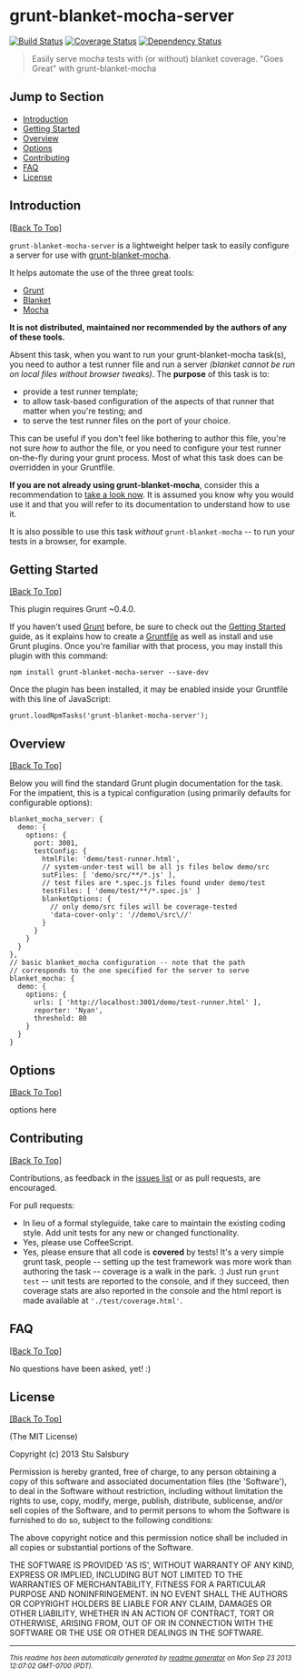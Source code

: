 # grunt-blanket-mocha-server
[![Build Status](https://secure.travis-ci.org/stu-salsbury/grunt-blanket-mocha-server.png?branch=master)](http://travis-ci.org/stu-salsbury/grunt-blanket-mocha-server)
[![Coverage Status](https://coveralls.io/repos/stu-salsbury/grunt-blanket-mocha-server/badge.png)](https://coveralls.io/r/stu-salsbury/grunt-blanket-mocha-server)
[![Dependency Status](https://gemnasium.com/stu-salsbury/grunt-blanket-mocha-server.png)](https://gemnasium.com/stu-salsbury/grunt-blanket-mocha-server)

> Easily serve mocha tests with (or without) blanket coverage. "Goes Great" with grunt-blanket-mocha

## Jump to Section

* [Introduction](#introduction)
* [Getting Started](#getting-started)
* [Overview](#overview)
* [Options](#options)
* [Contributing](#contributing)
* [FAQ](#faq)
* [License](#license)

## Introduction
[[Back To Top]](#jump-to-section)

`grunt-blanket-mocha-server` is a lightweight helper task to easily
configure a server for use with <a
href="https://github.com/ModelN/grunt-blanket-mocha" target="_blank">grunt-blanket-mocha</a>.

It helps automate the use of the three great tools:

* <a href="http://gruntjs.com" target="_blank" title="Grunt Website">Grunt</a>
* <a href="http://blanketjs.org/" target="_blank" title="BlanketJS Website">Blanket</a>
* <a href="http://visionmedia.github.io/mocha/" target="_blank" title="Mocha Website">Mocha</a>

**It is not distributed, maintained nor recommended by the
authors of any of these tools.**

<div style="clear: both"></div>

Absent this task, when you want to run your grunt-blanket-mocha
task(s), you need to author a test runner file and run a server
*(blanket cannot be run on local files without browser tweaks)*.  The
**purpose** of this task is to:

* provide a test runner template;
* to allow task-based configuration of the aspects of that runner that
matter when you're testing; and
* to serve the test runner files on the port of your choice.

This can be useful if you don't feel like bothering to author
this file, you're not sure *how* to author the file, or you need to
  configure your test runner on-the-fly during your
grunt process.  Most of what this task does can be overridden in your
Gruntfile.

__If you are not already using grunt-blanket-mocha__, consider this a
recommendation to <a
href="https://github.com/ModelN /grunt-blanket-mocha"
target="_blank">take a look now</a>.  It is assumed you know
why you would use it and that you will refer to its documentation to
understand how to use it.

It is also possible to use this task *without* `grunt-blanket-mocha`
-- to run your tests in a browser, for example.


## Getting Started
[[Back To Top]](#jump-to-section)

This plugin requires Grunt ~0.4.0.

If you haven't used <a href="http://gruntjs.com" target="_blank">Grunt</a> before, be sure to check out the <a href="http://gruntjs.com/getting-started"
target="_blank">Getting
Started</a> guide, as it explains how to create a <a href="http://gruntjs.com/sample-gruntfile"
target="_blank">Gruntfile</a> as well as
install and use Grunt plugins. Once you're familiar with that process,
you may install this plugin with this command:

```
npm install grunt-blanket-mocha-server --save-dev
```

Once the plugin has been installed, it may be enabled inside your Gruntfile with this line of JavaScript:

```
grunt.loadNpmTasks('grunt-blanket-mocha-server');
```


## Overview
[[Back To Top]](#jump-to-section)

Below you will find the standard Grunt plugin documentation for the task.  For
the impatient, this is a typical configuration (using primarily defaults for configurable
options):

```
blanket_mocha_server: {
  demo: {
    options: {
      port: 3001,
      testConfig: {
        htmlFile: 'demo/test-runner.html',
        // system-under-test will be all js files below demo/src
        sutFiles: [ 'demo/src/**/*.js' ],
        // test files are *.spec.js files found under demo/test
        testFiles: [ 'demo/test/**/*.spec.js' ]
        blanketOptions: {
          // only demo/src files will be coverage-tested
          'data-cover-only': '//demo\/src\//'
        }
      }
    }
  }
},
// basic blanket_mocha configuration -- note that the path
// corresponds to the one specified for the server to serve
blanket_mocha: {
  demo: {
    options: {
      urls: [ 'http://localhost:3001/demo/test-runner.html' ],
      reporter: 'Nyan',
      threshold: 80
    }
  }
}
```


## Options
[[Back To Top]](#jump-to-section)

options here


## Contributing
[[Back To Top]](#jump-to-section)

Contributions, as feedback in the [issues list](issues) or as pull requests, are encouraged.

For pull requests:

* In lieu of a formal styleguide, take care to maintain the existing
coding style. Add unit tests for any new or changed functionality.
* Yes, please use CoffeeScript.
* Yes, please ensure that all code is **covered** by tests! It's a very simple grunt task, people -- setting
up the test framework was more work than authoring the task -- coverage
is a walk in the park. :)  Just run `grunt test` -- unit tests are reported to the console, and if they succeed,
then coverage stats are also reported in the console and the html report is made available at `'./test/coverage.html'`.


## FAQ
[[Back To Top]](#jump-to-section)

No questions have been asked, yet! :)


## License
[[Back To Top]](#jump-to-section)

(The MIT License)

Copyright (c) 2013 Stu Salsbury

Permission is hereby granted, free of charge, to any person obtaining a copy of
this software and associated documentation files (the 'Software'), to deal in
the Software without restriction, including without limitation the rights to
use, copy, modify, merge, publish, distribute, sublicense, and/or sell copies of
the Software, and to permit persons to whom the Software is furnished to do so,
subject to the following conditions:

The above copyright notice and this permission notice shall be included in all
copies or substantial portions of the Software.

THE SOFTWARE IS PROVIDED 'AS IS', WITHOUT WARRANTY OF ANY KIND, EXPRESS OR
IMPLIED, INCLUDING BUT NOT LIMITED TO THE WARRANTIES OF MERCHANTABILITY, FITNESS
FOR A PARTICULAR PURPOSE AND NONINFRINGEMENT. IN NO EVENT SHALL THE AUTHORS OR
COPYRIGHT HOLDERS BE LIABLE FOR ANY CLAIM, DAMAGES OR OTHER LIABILITY, WHETHER
IN AN ACTION OF CONTRACT, TORT OR OTHERWISE, ARISING FROM, OUT OF OR IN
CONNECTION WITH THE SOFTWARE OR THE USE OR OTHER DEALINGS IN THE SOFTWARE.




--------
<small>_This readme has been automatically generated by [readme generator](https://github.com/aponxi/grunt-readme-generator) on Mon Sep 23 2013 12:07:02 GMT-0700 (PDT)._</small>